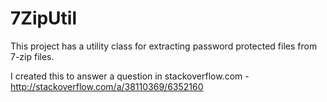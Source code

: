 # 7ZipUtil
This project has a utility class for extracting password protected files from 7-zip files. 

I created this to answer a question in stackoverflow.com - http://stackoverflow.com/a/38110369/6352160
